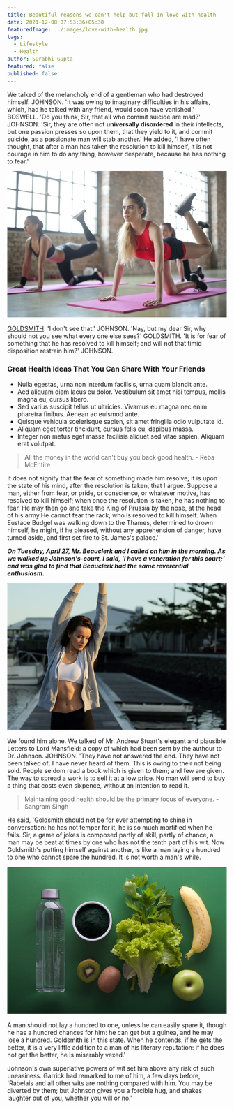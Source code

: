 ```yaml
---
title: Beautiful reasons we can't help but fall in love with health
date: 2021-12-08 07:53:36+05:30
featuredImage: ../images/love-with-health.jpg
tags:
  - Lifestyle
  - Health
author: Surabhi Gupta
featured: false
published: false
---
```


We talked of the melancholy end of a gentleman who had destroyed himself. JOHNSON. 'It was owing to imaginary difficulties in his affairs, which, had he talked with any friend, would soon have vanished.' BOSWELL. 'Do you think, Sir, that all who commit suicide are mad?' JOHNSON. 'Sir, they are often not **universally disordered** in their intellects, but one passion presses so upon them, that they yield to it, and commit suicide, as a passionate man will stab another.' He added, 'I have often thought, that after a man has taken the resolution to kill himself, it is not courage in him to do any thing, however desperate, because he has nothing to fear.'

![Photo by bruce mars / Unsplash](../images/yoga.jpg "Photo by bruce mars / Unsplash")

[GOLDSMITH](#). 'I don't see that.' JOHNSON. 'Nay, but my dear Sir, why should not you see what every one else sees?' GOLDSMITH. 'It is for fear of something that he has resolved to kill himself; and will not that timid disposition restrain him?' JOHNSON.

### Great Health Ideas That You Can Share With Your Friends

- Nulla egestas, urna non interdum facilisis, urna quam blandit ante.
- Aed aliquam diam lacus eu dolor. Vestibulum sit amet nisi tempus, mollis magna eu, cursus libero.
- Sed varius suscipit tellus ut ultricies. Vivamus eu magna nec enim pharetra finibus. Aenean ac euismod ante.
- Quisque vehicula scelerisque sapien, sit amet fringilla odio vulputate id.
- Aliquam eget tortor tincidunt, cursus felis eu, dapibus massa.
- Integer non metus eget massa facilisis aliquet sed vitae sapien. Aliquam erat volutpat.

> All the money in the world can't buy you back good health. - Reba McEntire

It does not signify that the fear of something made him resolve; it is upon the state of his mind, after the resolution is taken, that I argue. Suppose a man, either from fear, or pride, or conscience, or whatever motive, has resolved to kill himself; when once the resolution is taken, he has nothing to fear. He may then go and take the King of Prussia by the nose, at the head of his army.He cannot fear the rack, who is resolved to kill himself. When Eustace Budgel was walking down to the Thames, determined to drown himself, he might, if he pleased, without any apprehension of danger, have turned aside, and first set fire to St. James's palace.'

**_On Tuesday, April 27, Mr. Beauclerk and I called on him in the morning. As we walked up Johnson's-court, I said, 'I have a veneration for this court;' and was glad to find that Beauclerk had the same reverential enthusiasm._**

![Photo by Christopher Campbell / Unsplash](../images/yoga-standing.jpg "Photo by Christopher Campbell / Unsplash")

We found him alone. We talked of Mr. Andrew Stuart's elegant and plausible Letters to Lord Mansfield: a copy of which had been sent by the authour to Dr. Johnson. JOHNSON. 'They have not answered the end. They have not been talked of; I have never heard of them. This is owing to their not being sold. People seldom read a book which is given to them; and few are given. The way to spread a work is to sell it at a low price. No man will send to buy a thing that costs even sixpence, without an intention to read it.

> Maintaining good health should be the primary focus of everyone. - Sangram Singh

He said, 'Goldsmith should not be for ever attempting to shine in conversation: he has not temper for it, he is so much mortified when he fails. Sir, a game of jokes is composed partly of skill, partly of chance, a man may be beat at times by one who has not the tenth part of his wit. Now Goldsmith's putting himself against another, is like a man laying a hundred to one who cannot spare the hundred. It is not worth a man's while.

![Photo by Vitalii Pavlyshynets / Unsplash](../images/healthy-food.jpg "Photo by Vitalii Pavlyshynets / Unsplash")

A man should not lay a hundred to one, unless he can easily spare it, though he has a hundred chances for him: he can get but a guinea, and he may lose a hundred. Goldsmith is in this state. When he contends, if he gets the better, it is a very little addition to a man of his literary reputation: if he does not get the better, he is miserably vexed.'

Johnson's own superlative powers of wit set him above any risk of such uneasiness. Garrick had remarked to me of him, a few days before, 'Rabelais and all other wits are nothing compared with him. You may be diverted by them; but Johnson gives you a forcible hug, and shakes laughter out of you, whether you will or no.'
